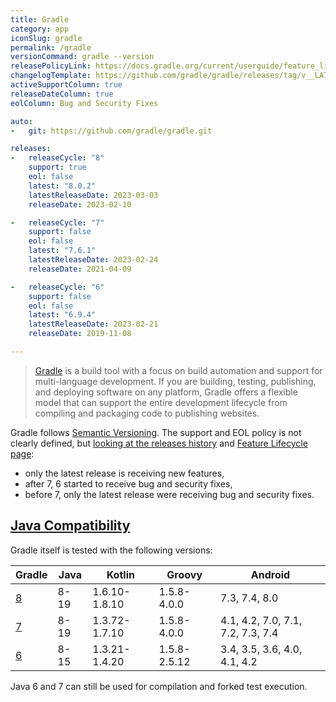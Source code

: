 ```yaml
---
title: Gradle
category: app
iconSlug: gradle
permalink: /gradle
versionCommand: gradle --version
releasePolicyLink: https://docs.gradle.org/current/userguide/feature_lifecycle.html#eol_support
changelogTemplate: https://github.com/gradle/gradle/releases/tag/v__LATEST__
activeSupportColumn: true
releaseDateColumn: true
eolColumn: Bug and Security Fixes

auto:
-   git: https://github.com/gradle/gradle.git

releases:
-   releaseCycle: "8"
    support: true
    eol: false
    latest: "8.0.2"
    latestReleaseDate: 2023-03-03
    releaseDate: 2023-02-10

-   releaseCycle: "7"
    support: false
    eol: false
    latest: "7.6.1"
    latestReleaseDate: 2023-02-24
    releaseDate: 2021-04-09

-   releaseCycle: "6"
    support: false
    eol: false
    latest: "6.9.4"
    latestReleaseDate: 2023-02-21
    releaseDate: 2019-11-08

---
```


> [Gradle](https://gradle.org/) is a build tool with a focus on build automation and support for
> multi-language development. If you are building, testing, publishing, and deploying software on
> any platform, Gradle offers a flexible model that can support the entire development lifecycle
> from compiling and packaging code to publishing websites.

Gradle follows [Semantic Versioning](https://semver.org/). The support and EOL policy is not clearly
defined, but [looking at the releases history](https://gradle.org/releases/) and
[Feature Lifecycle page](https://docs.gradle.org/current/userguide/feature_lifecycle.html#eol_support):

- only the latest release is receiving new features,
- after 7, 6 started to receive bug and security fixes,
- before 7, only the latest release were receiving bug and security fixes.

## [Java Compatibility](https://docs.gradle.org/current/userguide/compatibility.html)

Gradle itself is tested with the following versions:

| Gradle                                                          | Java | Kotlin        | Groovy       | Android                           |
|-----------------------------------------------------------------|------|---------------|--------------|-----------------------------------|
| [8](https://docs.gradle.org/8.0/userguide/compatibility.html)   | 8-19 | 1.6.10-1.8.10 | 1.5.8-4.0.0  | 7.3, 7.4, 8.0                     |
| [7](https://docs.gradle.org/7.6/userguide/compatibility.html)   | 8-19 | 1.3.72-1.7.10 | 1.5.8-4.0.0  | 4.1, 4.2, 7.0, 7.1, 7.2, 7.3, 7.4 |
| [6](https://docs.gradle.org/6.9.3/userguide/compatibility.html) | 8-15 | 1.3.21-1.4.20 | 1.5.8-2.5.12 | 3.4, 3.5, 3.6, 4.0, 4.1, 4.2      |

Java 6 and 7 can still be used for compilation and forked test execution.

